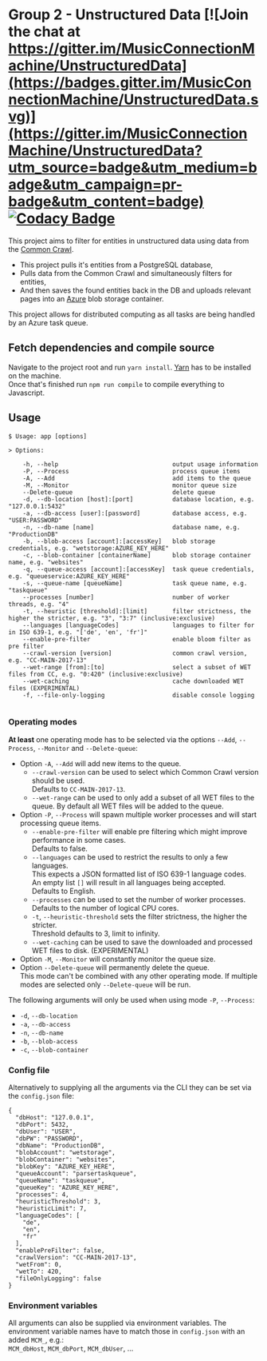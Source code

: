 # Group 2 - Unstructured Data [![Join the chat at https://gitter.im/MusicConnectionMachine/UnstructuredData](https://badges.gitter.im/MusicConnectionMachine/UnstructuredData.svg)](https://gitter.im/MusicConnectionMachine/UnstructuredData?utm_source=badge&utm_medium=badge&utm_campaign=pr-badge&utm_content=badge) [![Codacy Badge](https://api.codacy.com/project/badge/Grade/488966f28a0c448cac974baa104b74cc)](https://www.codacy.com/app/kordianbruck/UnstructuredData?utm_source=github.com&amp;utm_medium=referral&amp;utm_content=MusicConnectionMachine/UnstructuredData&amp;utm_campaign=Badge_Grade)
This project aims to filter for entities in unstructured data using data from the [Common Crawl](http://commoncrawl.org/).
- This project pulls it's entities from a PostgreSQL database,
- Pulls data from the Common Crawl and simultaneously filters for entities,
- And then saves the found entities back in the DB and uploads relevant pages into an [Azure](https://azure.microsoft.com) blob storage container.

This project allows for distributed computing as all tasks are being handled by an Azure task queue.


## Fetch dependencies and compile source
Navigate to the project root and run `yarn install`. [Yarn](https://yarnpkg.com/lang/en/) has to be installed on the machine.  
Once that's finished run `npm run compile` to compile everything to Javascript.

## Usage
```
$ Usage: app [options]

> Options:

    -h, --help                                output usage information
    -P, --Process                             process queue items
    -A, --Add                                 add items to the queue
    -M, --Monitor                             monitor queue size
    --Delete-queue                            delete queue
    -d, --db-location [host]:[port]           database location, e.g. "127.0.0.1:5432"
    -a, --db-access [user]:[password]         database access, e.g. "USER:PASSWORD"
    -n, --db-name [name]                      database name, e.g. "ProductionDB"
    -b, --blob-access [account]:[accessKey]   blob storage credentials, e.g. "wetstorage:AZURE_KEY_HERE"
    -c, --blob-container [containerName]      blob storage container name, e.g. "websites"
    -q, --queue-access [account]:[accessKey]  task queue credentials, e.g. "queueservice:AZURE_KEY_HERE"
    -s, --queue-name [queueName]              task queue name, e.g. "taskqueue"
    --processes [number]                      number of worker threads, e.g. "4"
    -t, --heuristic [threshold]:[limit]       filter strictness, the higher the stricter, e.g. "3", "3:7" (inclusive:exclusive)
    --languages [languageCodes]               languages to filter for in ISO 639-1, e.g. "['de', 'en', 'fr']"
    --enable-pre-filter                       enable bloom filter as pre filter
    --crawl-version [version]                 common crawl version, e.g. "CC-MAIN-2017-13"
    --wet-range [from]:[to]                   select a subset of WET files from CC, e.g. "0:420" (inclusive:exclusive)
    --wet-caching                             cache downloaded WET files (EXPERIMENTAL)
    -f, --file-only-logging                   disable console logging


```

### Operating modes

**At least** one operating mode has to be selected via the options `--Add`, `--Process`, `--Monitor` and `--Delete-queue`: 
- Option `-A`, `--Add` will add new items to the queue. 
  - `--crawl-version` can be used to select which Common Crawl version should be used.   
    Defaults to `CC-MAIN-2017-13`.
  - `--wet-range` can be used to only add a subset of all WET files to the queue.
    By default all WET files will be added to the queue.
- Option `-P`, `--Process` will spawn multiple worker processes and will start processing queue items.
  - `--enable-pre-filter` will enable pre filtering which might improve performance in some cases.   
    Defaults to false.
  - `--languages` can be used to restrict the results to only a few languages.   
    This expects a JSON formatted list of ISO 639-1 language codes.   
    An empty list `[]` will result in all languages being accepted.   
    Defaults to English.
  - `--processes` can be used to set the number of worker processes.    
    Defaults to the number of logical CPU cores.
  - `-t`, `--heuristic-threshold` sets the filter strictness, the higher the stricter.    
    Threshold defaults to 3, limit to infinity.   
  - `--wet-caching` can be used to save the downloaded and processed WET files to disk. (EXPERIMENTAL)
- Option `-M`, `--Monitor` will constantly monitor the queue size.  
- Option `--Delete-queue` will permanently delete the queue.   
This mode can't be combined with any other operating mode. If multiple modes are selected only `--Delete-queue` will be run.

The following arguments will only be used when using mode `-P`, `--Process`:
- `-d`, `--db-location`
- `-a`, `--db-access`
- `-n`, `--db-name`
- `-b`, `--blob-access`
- `-c`, `--blob-container`



### Config file

Alternatively to supplying all the arguments via the CLI they can be set via the `config.json` file:
```
{
  "dbHost": "127.0.0.1",
  "dbPort": 5432,
  "dbUser": "USER",
  "dbPW": "PASSWORD",
  "dbName": "ProductionDB",
  "blobAccount": "wetstorage",
  "blobContainer": "websites",
  "blobKey": "AZURE_KEY_HERE",
  "queueAccount": "parsertaskqueue",
  "queueName": "taskqueue",
  "queueKey": "AZURE_KEY_HERE",
  "processes": 4,
  "heuristicThreshold": 3,
  "heuristicLimit": 7,
  "languageCodes": [
    "de",
    "en",
    "fr"
  ],
  "enablePreFilter": false,
  "crawlVersion": "CC-MAIN-2017-13",
  "wetFrom": 0,
  "wetTo": 420,
  "fileOnlyLogging": false
}
```



### Environment variables

All arguments can also be supplied via environment variables. 
The environment variable names have to match those in `config.json` with an added `MCM_`, e.g.:   
`MCM_dbHost`, `MCM_dbPort`, `MCM_dbUser`, ...

